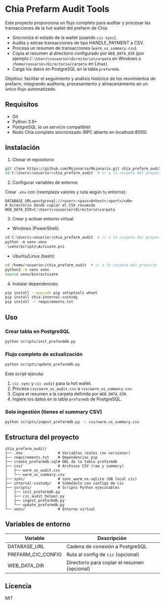 # Chia Prefarm Audit Tools

Este proyecto proporciona un flujo completo para auditar y procesar las transacciones de la hot wallet del prefarm de Chia:

- Sincroniza el estado de la wallet (usando `cic sync`).
- Audita y extrae transacciones de tipo HANDLE_PAYMENT a CSV.
- Procesa un resumen de transacciones (`warm_us_summary.csv`).
- Copia el resumen al directorio configurado por `WEB_DATA_DIR` (por ejemplo `C:\Users\<usuario>\Directorio\carpeta` en Windows o `/home/<usuario>/Directorio/carpeta` en Linux).
- Carga los datos en PostgreSQL en la tabla `prefarmdb`.

Objetivo: facilitar el seguimiento y análisis histórico de los movimientos de prefarm, integrando auditoría, procesamiento y almacenamiento en un único flujo automatizado.

## Requisitos

- Git
- Python 3.9+
- PostgreSQL (o un servicio compatible)
- Nodo Chia completo sincronizado (RPC abierto en localhost:8555)

## Instalación

1. Clonar el repositorio:

```bash
git clone https://github.com/Mojonario/Mojonario.git chia_prefarm_audit
cd C:\Users\<usuario>\chia_prefarm_audit  # ir a la carpeta del proyecto
```

2. Configurar variables de entorno:

Crear `.env` con (reemplaza valores y ruta según tu entorno):

```env
DATABASE_URL=postgresql://<user>:<pass>@<host>:<port>/<db>
# Directorio donde copiar el CSV resumido
WEB_DATA_DIR=C:\Users\<usuario>\Directorio\carpeta
```

3. Crear y activar entorno virtual:

- Windows (PowerShell):

```powershell
cd C:\Users\<usuario>\chia_prefarm_audit  # ir a la carpeta del proyecto
python -m venv venv
.\venv\Scripts\Activate.ps1
```

- Ubuntu/Linux (bash):

```bash
cd /home/<usuario>/chia_prefarm_audit  # ir a la carpeta del proyecto
python3 -m venv venv
source venv/bin/activate
```

4. Instalar dependencias:

```bash
pip install --upgrade pip setuptools wheel
pip install chia-internal-custody
pip install -r requirements.txt
```

## Uso

### Crear tabla en PostgreSQL

```bash
python scripts/init_prefarmdb.py
```

### Flujo completo de actualización

```bash
python scripts/update_prefarmdb.py
```

Este script ejecuta:

1. `cic sync` y `cic audit` para la hot wallet.
2. Procesa `csv/warm_us_audit.csv` a `csv/warm_us_summary.csv`.
3. Copia el resumen a la carpeta definida por `WEB_DATA_DIR`.
4. Ingiere los datos en la tabla `prefarmdb` de PostgreSQL.

### Solo ingestión (tienes el summary CSV)

```bash
python scripts/ingest_prefarmdb.py -s csv/warm_us_summary.csv
```

## Estructura del proyecto

```
chia_prefarm_audit/
├── .env                # Variables reales (no versionar)
├── requirements.txt    # Dependencias pip
├── create_prefarmdb.sql# DDL de la tabla prefarmdb
├── csv/                # Archivos CSV (raw y summary)
│   ├── warm_us_audit.csv
│   └── warm_us_summary.csv
├── sync/               # sync_warm_us.sqlite (DB local cic)
├── internal-custody/   # Submódulo con configs de cic
├── scripts/            # Scripts Python ejecutables
│   ├── init_prefarmdb.py
│   ├── cic_audit_helper.py
│   ├── ingest_prefarmdb.py
│   └── update_prefarmdb.py
└── venv/               # Entorno virtual
```

## Variables de entorno

| Variable         | Descripción                                  |
|------------------|----------------------------------------------|
| DATABASE_URL     | Cadena de conexión a PostgreSQL              |
| PREFARM_CIC_CONFIG| Ruta al config de `cic` (opcional)         |
| WEB_DATA_DIR     | Directorio para copiar el resumen (opcional) |

## Licencia

MIT
